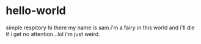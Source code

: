 # hello-world
simple respitory
hi there
my name is sam.í'm a fairy in this world and i'll die if i get no attention...lol
i'm just weird.
